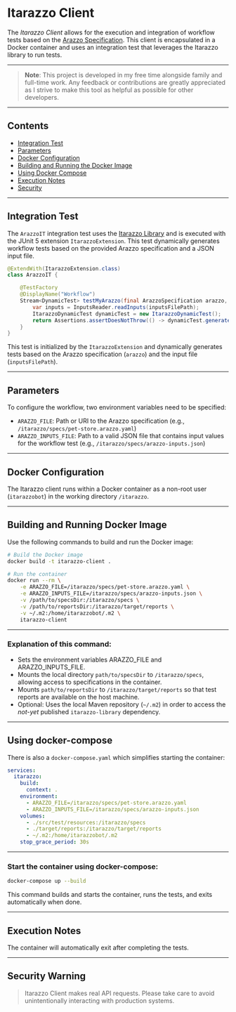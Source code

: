 # Itarazzo Client
The *Itarazzo Client* allows for the execution and integration of workflow tests based on the [Arazzo Specification](https://spec.openapis.org/arazzo/latest.html). This client is encapsulated in a Docker container and uses an integration test that leverages the Itarazzo library to run tests.

---
>**Note**: This project is developed in my free time alongside family and full-time work. Any feedback or contributions are greatly appreciated as I strive to make this tool as helpful as possible for other developers.
---

## Contents
- [Integration Test](#integration-test)
- [Parameters](#parameters)
- [Docker Configuration](#docker-configuration)
- [Building and Running the Docker Image](#building-and-running-docker-image)
- [Using Docker Compose](#using-docker-compose)
- [Execution Notes](#execution-notes)
- [Security](#security-warning)

---

## Integration Test
The `ArazzoIT` integration test uses the [Itarazzo Library](https://github.com/leidenheit/itarazzo-library) and is executed with the JUnit 5 extension `ItarazzoExtension`. This test dynamically generates workflow tests based on the provided Arazzo specification and a JSON input file.
```java
@ExtendWith(ItarazzoExtension.class)
class ArazzoIT {

    @TestFactory
    @DisplayName("Workflow")
    Stream<DynamicTest> testMyArazzo(final ArazzoSpecification arazzo, final String inputsFilePath) {
        var inputs = InputsReader.readInputs(inputsFilePath);
        ItarazzoDynamicTest dynamicTest = new ItarazzoDynamicTest();
        return Assertions.assertDoesNotThrow(() -> dynamicTest.generateWorkflowTests(arazzo, inputs));
    }
}
```
This test is initialized by the `ItarazzoExtension` and dynamically generates tests based on the Arazzo specification (`arazzo`) and the input file (`inputsFilePath`).

---

## Parameters
To configure the workflow, two environment variables need to be specified:

 - `ARAZZO_FILE`: Path or URI to the Arazzo specification (e.g., `/itarazzo/specs/pet-store.arazzo.yaml`)
- `ARAZZO_INPUTS_FILE`: Path to a valid JSON file that contains input values for the workflow test (e.g., `/itarazzo/specs/arazzo-inputs.json`)

---

## Docker Configuration
The Itarazzo client runs within a Docker container as a non-root user (`itarazzobot`) in the working directory `/itarazzo`.

---

## Building and Running Docker Image
Use the following commands to build and run the Docker image:

```bash
# Build the Docker image
docker build -t itarazzo-client .

# Run the container
docker run --rm \
    -e ARAZZO_FILE=/itarazzo/specs/pet-store.arazzo.yaml \
    -e ARAZZO_INPUTS_FILE=/itarazzo/specs/arazzo-inputs.json \
    -v /path/to/specsDir:/itarazzo/specs \
    -v /path/to/reportsDir:/itarazzo/target/reports \
    -v ~/.m2:/home/itarazzobot/.m2 \
    itarazzo-client
```

---

### Explanation of this command:
- Sets the environment variables ARAZZO_FILE and ARAZZO_INPUTS_FILE.
- Mounts the local directory `path/to/specsDir` to `/itarazzo/specs`, allowing access to specifications in the container.
- Mounts `path/to/reportsDir` to `/itarazzo/target/reports` so that test reports are available on the host machine.
- Optional: Uses the local Maven repository (`~/.m2`) in order to access the *not-yet* published `itarazzo-library` dependency.

---

## Using docker-compose
There is also a `docker-compose.yaml` which simplifies starting the container:

```yaml
services:
  itarazzo:
    build:
      context: .
    environment:
      - ARAZZO_FILE=/itarazzo/specs/pet-store.arazzo.yaml
      - ARAZZO_INPUTS_FILE=/itarazzo/specs/arazzo-inputs.json
    volumes:
      - ./src/test/resources:/itarazzo/specs
      - ./target/reports:/itarazzo/target/reports
      - ~/.m2:/home/itarazzobot/.m2
    stop_grace_period: 30s
```

---

### Start the container using docker-compose:

```bash
docker-compose up --build
```
This command builds and starts the container, runs the tests, and exits automatically when done.

---

## Execution Notes
The container will automatically exit after completing the tests.

---

## Security Warning
>Itarazzo Client makes real API requests. Please take care to avoid unintentionally interacting with production systems.
